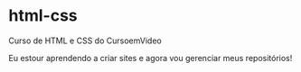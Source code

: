 # html-css
 Curso de HTML e CSS do CursoemVideo
 
 Eu estour aprendendo a criar sites e agora vou gerenciar meus repositórios!
